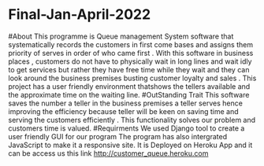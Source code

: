# Final-Jan-April-2022
#About
This programme is Queue management System  software that systematically records the customers in first come bases and assigns them priority of serves in order of who came first . 
With this software in business places , customers  do not have to physically wait in long lines and wait idly to get services but rather they have free time while they wait and they can look around the business premises busting customer loyalty and sales  . 
This project has a user friendly environment thatshows the tellers available and the approximate time on the waiting line.
#OutStanding Trait 
This software saves the number a teller in the business premises a teller serves hence improving the efficiency because teller will be keen on saving time and serving the customers efficiently .
This functionality solves our problem and customers time is valued.
#Requirments 
We used Django tool to create a user friendly GUI for our program
The program has also intergrated JavaScript to make it a responsive site. 
It is Deployed on Heroku App and it can be access us this link http://customer_queue.heroku.com

